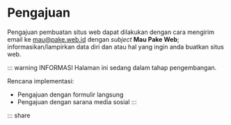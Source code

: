 # Pengajuan

Pengajuan pembuatan situs web dapat dilakukan dengan cara mengirim email ke [mau@pake.web.id](mailto:mau@pake.web.id?subject=Mau%20Pake%20Web&body=Harap%20informasikan%20data%20diri%2C%20situs%20web%20dan%20lampirkan%20dokumen%20atau%20foto%20jika%20ada) dengan *subject* **Mau Pake Web**; informasikan/lampirkan data diri dan atau hal yang ingin anda buatkan situs web.

::: warning INFORMASI
Halaman ini sedang dalam tahap pengembangan.

Rencana implementasi:
- Pengajuan dengan formulir langsung
- Pengajuan dengan sarana media sosial
:::

::: share
